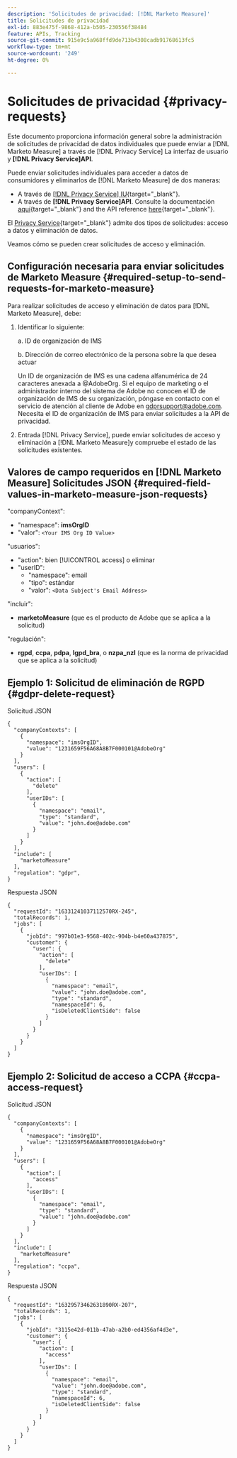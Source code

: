```yaml
---
description: 'Solicitudes de privacidad: [!DNL Marketo Measure]'
title: Solicitudes de privacidad
exl-id: 883e475f-9868-412a-b505-230556f38484
feature: APIs, Tracking
source-git-commit: 915e9c5a968ffd9de713b4308cadb91768613fc5
workflow-type: tm+mt
source-wordcount: '249'
ht-degree: 0%

---
```


# Solicitudes de privacidad {#privacy-requests}

Este documento proporciona información general sobre la administración de solicitudes de privacidad de datos individuales que puede enviar a [!DNL Marketo Measure] a través de [!DNL Privacy Service] La interfaz de usuario y **[!DNL Privacy Service]API**.

Puede enviar solicitudes individuales para acceder a datos de consumidores y eliminarlos de [!DNL Marketo Measure] de dos maneras:

* A través de [[!DNL Privacy Service] IU](https://experienceleague.adobe.com/docs/experience-platform/privacy/ui/overview.html){target="_blank"}.
* A través de **[!DNL Privacy Service]API**. Consulte la documentación [aquí](https://experienceleague.adobe.com/docs/experience-platform/privacy/api/overview.html){target="_blank"} and the API reference [here](https://developer.adobe.com/experience-platform-apis/references/privacy-service/){target="_blank"}.

El [Privacy Service](https://experienceleague.adobe.com/docs/experience-platform/privacy/home.html){target="_blank"} admite dos tipos de solicitudes: acceso a datos y eliminación de datos.

Veamos cómo se pueden crear solicitudes de acceso y eliminación.

## Configuración necesaria para enviar solicitudes de Marketo Measure {#required-setup-to-send-requests-for-marketo-measure}

Para realizar solicitudes de acceso y eliminación de datos para [!DNL Marketo Measure], debe:

1. Identificar lo siguiente:

   a. ID de organización de IMS

   b. Dirección de correo electrónico de la persona sobre la que desea actuar

   Un ID de organización de IMS es una cadena alfanumérica de 24 caracteres anexada a @AdobeOrg. Si el equipo de marketing o el administrador interno del sistema de Adobe no conocen el ID de organización de IMS de su organización, póngase en contacto con el servicio de atención al cliente de Adobe en gdprsupport@adobe.com. Necesita el ID de organización de IMS para enviar solicitudes a la API de privacidad.

1. Entrada [!DNL Privacy Service], puede enviar solicitudes de acceso y eliminación a [!DNL Marketo Measure]y compruebe el estado de las solicitudes existentes.

## Valores de campo requeridos en [!DNL Marketo Measure] Solicitudes JSON {#required-field-values-in-marketo-measure-json-requests}

&quot;companyContext&quot;:

* &quot;namespace&quot;: **imsOrgID**
* &quot;valor&quot;: `<Your IMS Org ID Value>`

&quot;usuarios&quot;:

* &quot;action&quot;: bien [!UICONTROL access] o eliminar
* &quot;userID&quot;:
   * &quot;namespace&quot;: email
   * &quot;tipo&quot;: estándar
   * &quot;valor&quot;: `<Data Subject's Email Address>`

&quot;incluir&quot;:

* **marketoMeasure** (que es el producto de Adobe que se aplica a la solicitud)

&quot;regulación&quot;:

* **rgpd**, **ccpa**, **pdpa**, **lgpd_bra**, o **nzpa_nzl** (que es la norma de privacidad que se aplica a la solicitud)

## Ejemplo 1: Solicitud de eliminación de RGPD {#gdpr-delete-request}

Solicitud JSON

```text
{
  "companyContexts": [
    {
      "namespace": "imsOrgID",
      "value": "1231659F56A68A8B7F000101@AdobeOrg"
    }
  ],
  "users": [
    {
      "action": [
        "delete"
      ],
      "userIDs": [
        {
          "namespace": "email",
          "type": "standard",
          "value": "john.doe@adobe.com"
        }
      ]
    }
  ],
  "include": [
    "marketoMeasure"
  ],
  "regulation": "gdpr",
}
```

Respuesta JSON

```text
{
  "requestId": "16331241037112570RX-245",
  "totalRecords": 1,
  "jobs": [
    {
      "jobId": "997b01e3-9568-402c-904b-b4e60a437875",
      "customer": {
        "user": {
          "action": [
            "delete"
          ],
          "userIDs": [
            {
              "namespace": "email",
              "value": "john.doe@adobe.com",
              "type": "standard",
              "namespaceId": 6,
              "isDeletedClientSide": false
            }
          ]
        }
      }
    }
  ]
}
```

## Ejemplo 2: Solicitud de acceso a CCPA {#ccpa-access-request}

Solicitud JSON

```text
{
  "companyContexts": [
    {
      "namespace": "imsOrgID",
      "value": "1231659F56A68A8B7F000101@AdobeOrg"
    }
  ],
  "users": [
    {
      "action": [
        "access"
      ],
      "userIDs": [
        {
          "namespace": "email",
          "type": "standard",
          "value": "john.doe@adobe.com"
        }
      ]
    }
  ],
  "include": [
    "marketoMeasure"
  ],
  "regulation": "ccpa",
}
```

Respuesta JSON

```text
{
  "requestId": "16329573462631890RX-207",
  "totalRecords": 1,
  "jobs": [
    {
      "jobId": "3115e42d-011b-47ab-a2b0-ed4356af4d3e",
      "customer": {
        "user": {
          "action": [
            "access"
          ],
          "userIDs": [
            {
              "namespace": "email",
              "value": "john.doe@adobe.com",
              "type": "standard",
              "namespaceId": 6,
              "isDeletedClientSide": false
            }
          ]
        }
      }
    }
  ]
}
```

